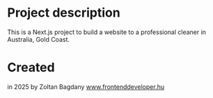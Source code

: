 # Project description
This is a Next.js project to build a website to a professional cleaner in Australia, Gold Coast.

# Created
in 2025 by Zoltan Bagdany [www.frontenddeveloper.hu ](https://www.frontenddeveloper.hu/)



